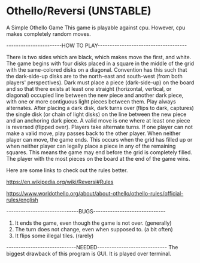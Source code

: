 # Othello/Reversi (UNSTABLE)
A Simple Othello Game
This game is playable against cpu. However, cpu makes completely random moves.

-----------------------HOW TO PLAY-------------------------------------

There is two sides which are black, which makes move the first, and white.
The game begins with four disks placed in a square in the middle of the grid with the same-colored disks on a diagonal.
Convention has this such that the dark-side-up disks are to the north-east and south-west (from both players' perspectives).
Dark must place a piece (dark-side-up) on the board and so that there exists at least one straight (horizontal, vertical, or diagonal) occupied line between the new piece and another dark piece, with one or more contiguous light pieces between them.
Play always alternates. After placing a dark disk, dark turns over (flips to dark, captures) the single disk (or chain of light disks) on the line between the new piece and an anchoring dark piece.
A valid move is one where at least one piece is reversed (flipped over).
Players take alternate turns. If one player can not make a valid move, play passes back to the other player. When neither player can move, the game ends.
This occurs when the grid has filled up or when neither player can legally place a piece in any of the remaining squares.
This means the game may end before the grid is completely filled.
The player with the most pieces on the board at the end of the game wins.

Here are some links to check out the rules better.

https://en.wikipedia.org/wiki/Reversi#Rules

https://www.worldothello.org/about/about-othello/othello-rules/official-rules/english


------------------------------BUGS------------------------------
1) It ends the game, even though the game is not over. (generally)
2) The turn does not change, even when supposed to. (a bit often)
3) It flips some illegal tiles. (rarely)


-----------------------------NEEDED-----------------------------
The biggest drawback of this program is GUI.
It is played over terminal.
